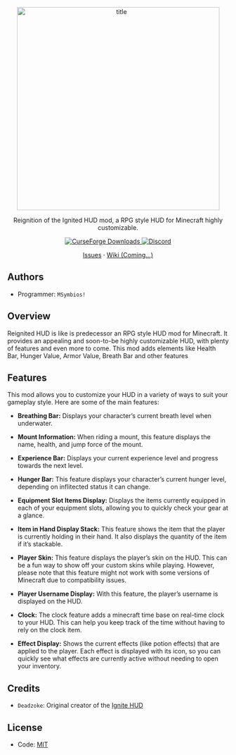 <p align="center">
    <img width="461" src="https://i.imgur.com/oGqWMF1.png" alt="title">
</p>

<p align="center">Reignition of the Ignited HUD mod, a RPG style HUD for Minecraft highly customizable.</p>

<p align="center">
    <a href="https://www.curseforge.com/minecraft/mc-mods/reignited-hud">
        <img alt="CurseForge Downloads" src="https://img.shields.io/curseforge/dt/1014664?logo=CurseForge">
    </a>
    <a href="https://discord.gg/KdZZMj89bU">
        <img alt="Discord" src="https://img.shields.io/discord/1156134479149158402?logo=Discord">
    </a>
</p>

<p align="center">
    <a href="https://github.com/heria-zone/wallpaper-craft/issues">Issues</a>    ·
    <a href="#">Wiki (Coming...)</a>
</p>

## Authors
- Programmer: `MSymbios!`

## Overview

Reignited HUD is like is predecessor an RPG style HUD mod for Minecraft. It provides an appealing and soon-to-be highly customizable HUD, with plenty of features and even more to come. This mod adds elements like Health Bar, Hunger Value, Armor Value, Breath Bar and other features

## Features

This mod allows you to customize your HUD in a variety of ways to suit your gameplay style. Here are some of the main features:

- **Breathing Bar:** Displays your character’s current breath level when underwater.

- **Mount Information:** When riding a mount, this feature displays the name, health, and jump force of the mount.

- **Experience Bar:** Displays your current experience level and progress towards the next level.

- **Hunger Bar:** This feature displays your character’s current hunger level, depending on inflitected status it can change.

- **Equipment Slot Items Display:** Displays the items currently equipped in each of your equipment slots, allowing you to quickly check your gear at a glance.

- **Item in Hand Display Stack:** This feature shows the item that the player is currently holding in their hand. It also displays the quantity of the item if it’s stackable.

- **Player Skin:** This feature displays the player’s skin on the HUD. This can be a fun way to show off your custom skins while playing. However, please note that this feature might not work with some versions of Minecraft due to compatibility issues.

- **Player Username Display:** With this feature, the player’s username is displayed on the HUD. 

- **Clock:** The clock feature adds a minecraft time base on real-time clock to your HUD. This can help you keep track of the time without having to rely on the clock item.

- **Effect Display:** Shows the current effects (like potion effects) that are applied to the player. Each effect is displayed with its icon, so you can quickly see what effects are currently active without needing to open your inventory.

## Credits
- `Deadzoke`: Original creator of the [Ignite HUD](https://www.curseforge.com/minecraft/mc-mods/ignitehud)

## License
- Code: [MIT](https://www.mit.edu/~amini/LICENSE.md)